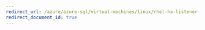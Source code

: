 ```yaml
---
redirect_url: /azure/azure-sql/virtual-machines/linux/rhel-ha-listener-tutorial
redirect_document_id: true
---
```


